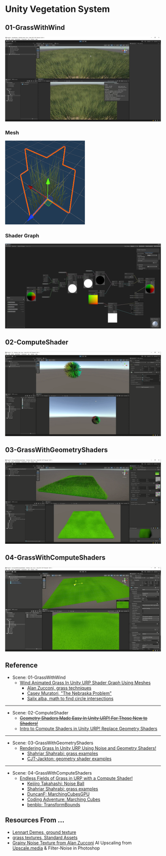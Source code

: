 # Unity Vegetation System

## 01-GrassWithWind
[![Cover](./Assets/Art/Samples/01-cover-vegetation.png)](https://youtu.be/jnDkbWfy9xI)

### Mesh
![mesh-card](./Assets/Art/Samples/mesh-card.png)

### Shader Graph
![shader-graph](./Assets/Art/Samples/shaderGraph.png)

## 02-ComputeShader
[![Cover](./Assets/Art/Samples/02-cover-ComputeShader.png)](https://youtu.be/UIM5r9QLgNg)

## 03-GrassWithGeometryShaders
[![Cover](./Assets/Art/Samples/03-cover-GrassWithGeometryShaders.png)](https://youtu.be/1pL7GS5mEPA)

## 04-GrassWithComputeShaders
[![Cover](./Assets/Art/Samples/04-cover-GrassWithComputeShaders.png)](https://youtu.be/ODRMUu2rpNc)

## Reference
* Scene: 01-GrassWithWind
  * [Wind Animated Grass In Unity URP Shader Graph Using Meshes](https://youtu.be/JDpt9xYaUYc)
    * [Alan Zucconi, grass techniques](https://www.alanzucconi.com/2018/07/28/shader-showcase-saturday-3/#more-9545)
    * [Casey Muratori, "The Nebraska Problem"](https://caseymuratori.com/blog_0011)
    * [Salix alba, math to find circle intersections](https://math.stackexchange.com/questions/256100/how-can-i-find-the-points-at-which-two-circles-intersect)
___
* Scene: 02-ComputeShader
  * ~~[Geometry Shaders Made Easy In Unity URP! For Those New to Shaders!](https://youtu.be/7C-mA08mp8o)~~
  * [Intro to Compute Shaders in Unity URP! Replace Geometry Shaders](https://youtu.be/EB5HiqDl7VE)
___
* Scene: 03-GrassWithGeometryShaders
  * [Rendering Grass In Unity URP Using Noise and Geometry Shaders!](https://youtu.be/YghAbgCN8XA)
    * [Shahriar Shahrabi: grass examples](https://shahriyarshahrabi.medium.com/volumetric-grass-shader-28ebb9f6860b)
    * [CJT-Jackton: geometry shader examples](https://github.com/CJT-Jackton/URP-Geometry-Shader-Example)
___
* Scene: 04-GrassWithComputeShaders
  * [Endless Fields of Grass in URP with a Compute Shader!](https://youtu.be/c1JThTu6-Ok)
    * [Keijiro Takahashi: Noise Ball](https://github.com/keijiro/NoiseBall2)
    * [Shahriar Shahrabi: grass examples](https://shahriyarshahrabi.medium.com/volumetric-grass-shader-28ebb9f6860b)
    * [DuncanF: MarchingCubesGPU](https://gist.github.com/DuncanF/353509dd397ea5f292fa52d1b9b5133d)
    * [Coding Adventure: Marching Cubes](https://youtu.be/M3iI2l0ltbE)
    * [benblo: TransformBounds](https://answers.unity.com/questions/361275/cant-convert-bounds-from-world-coordinates-to-loca.html)

## Resources From ... 
  * [Lennart Demes, ground texture](https://ambientcg.com/view?id=Ground003)
  * [grass textures, Standard Assets](https://assetstore.unity.com/packages/essentials/asset-packs/standard-assets-for-unity-2018-4-32351)
  * [Grainy Noise Texture from Alan Zucconi](https://www.alanzucconi.com/2019/10/08/journey-sand-shader-3/) AI Upscaling from [Upscale.media](https://www.upscale.media/) & Filter-Noise in Photoshop

